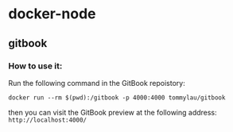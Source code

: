 # docker-node

## gitbook

### How to use it:

Run the following command in the GitBook repoistory:

```
docker run --rm $(pwd):/gitbook -p 4000:4000 tommylau/gitbook
```

then you can visit the GitBook preview at the following address: ```http://localhost:4000/```
